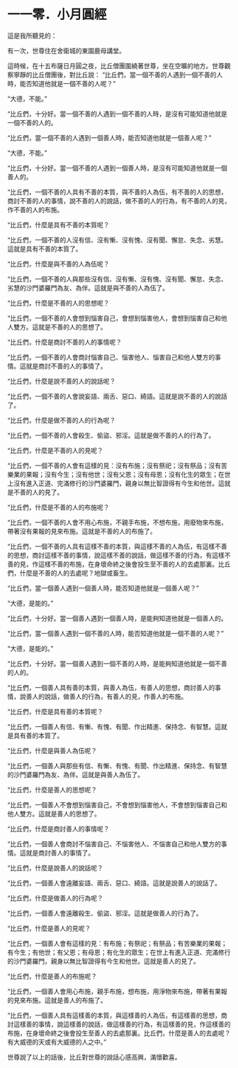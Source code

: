 # 一一零．小月圓經

這是我所聽見的：

有一次，世尊住在舍衛城的東園鹿母講堂。

這時候，在十五布薩日月圓之夜，比丘僧團圍繞著世尊，坐在空曠的地方。世尊觀察寧靜的比丘僧團後，對比丘說： “比丘們，當一個不善的人遇到一個不善的人時，能否知道他就是一個不善的人呢？”

“大德，不能。”

“比丘們，十分好。當一個不善的人遇到一個不善的人時，是沒有可能知道他就是一個不善的人的。

“比丘們，當一個不善的人遇到一個善人時，能否知道他就是一個善人呢？”

“大德，不能。”

“比丘們，十分好。當一個不善的人遇到一個善人時，是沒有可能知道他就是一個善人的。

“比丘們，一個不善的人具有不善的本質，與不善的人為伍，有不善的人的思想，商討不善的人的事情，說不善的人的說話，做不善的人的行為，有不善的人的見，作不善的人的布施。

“比丘們，什麼是具有不善的本質呢？

“比丘們，一個不善的人沒有信、沒有慚、沒有愧、沒有聞、懈怠、失念、劣慧。這就是具有不善的本質了。

“比丘們，什麼是與不善的人為伍呢？

“比丘們，一個不善的人與那些沒有信、沒有慚、沒有愧、沒有聞、懈怠、失念、劣慧的沙門婆羅門為友、為伴。這就是與不善的人為伍了。

“比丘們，什麼是不善的人的思想呢？

“比丘們，一個不善的人會想到惱害自己，會想到惱害他人，會想到惱害自己和他人雙方。這就是不善的人的思想了。

“比丘們，什麼是商討不善的人的事情呢？

“比丘們，一個不善的人會商討惱害自己、惱害他人、惱害自己和他人雙方的事情。這就是商討不善的人的事情了。

“比丘們，什麼是說不善的人的說話呢？

“比丘們，一個不善的人會說妄語、兩舌、惡口、綺語。這就是說不善的人的說話了。

“比丘們，什麼是做不善的人的行為呢？

“比丘們，一個不善的人會殺生、偷盜、邪淫。這就是做不善的人的行為了。

“比丘們，什麼是不善的人的見呢？

“比丘們，一個不善的人會有這樣的見：沒有布施；沒有祭祀；沒有祭品；沒有苦樂業的果報；沒有今生；沒有他世；沒有父恩；沒有母恩；沒有化生的眾生；在世上沒有進入正道、完滿修行的沙門婆羅門，親身以無比智證得有今生和他世。這就是不善的人的見了。

“比丘們，什麼是不善的人的布施呢？

“比丘們，一個不善的人會不用心布施，不親手布施，不想布施，用廢物來布施，帶著沒有果報的見來布施。這就是不善的人的布施了。

“比丘們，一個不善的人具有這樣不善的本質，與這樣不善的人為伍，有這樣不善的思想，商討這樣不善的事情，說這樣不善的說話，做這樣不善的行為，有這樣不善的見，作這樣不善的布施，在身壞命終之後會投生至不善的人的去處那裏。比丘們，什麼是不善的人的去處呢？地獄或畜生。

“比丘們，當一個善人遇到一個善人時，能否知道他就是一個善人呢？”

“大德，是能的。”

“比丘們，十分好。當一個善人遇到一個善人時，是能夠知道他就是一個善人的。

“比丘們，當一個善人遇到一個不善的人時，能否知道他就是一個不善的人呢？”

“大德，是能的。”

“比丘們，十分好。當一個善人遇到一個不善的人時，是能夠知道他就是一個不善的人的。

“比丘們，一個善人具有善的本質，與善人為伍，有善人的思想，商討善人的事情，說善人的說話，做善人的行為，有善人的見，作善人的布施。

“比丘們，什麼是具有善的本質呢？

“比丘們，一個善人有信、有慚、有愧、有聞、作出精進、保持念、有智慧。這就是具有善的本質了。

“比丘們，什麼是與善人為伍呢？

“比丘們，一個善人與那些有信、有慚、有愧、有聞、作出精進、保持念、有智慧的沙門婆羅門為友、為伴。這就是與善人為伍了。

“比丘們，什麼是善人的思想呢？

“比丘們，一個善人不會想到惱害自己，不會想到惱害他人，不會想到惱害自己和他人雙方。這就是善人的思想了。

“比丘們，什麼是商討善人的事情呢？

“比丘們，一個善人會商討不惱害自己、不惱害他人、不惱害自己和他人雙方的事情。這就是商討善人的事情了。

“比丘們，什麼是說善人的說話呢？

“比丘們，一個善人會遠離妄語、兩舌、惡口、綺語。這就是說善人的說話了。

“比丘們，什麼是做善人的行為呢？

“比丘們，一個善人會遠離殺生、偷盜、邪淫。這就是做善人的行為了。

“比丘們，什麼是善人的見呢？

“比丘們，一個善人會有這樣的見：有布施；有祭祀；有祭品；有苦樂業的果報；有今生；有他世；有父恩；有母恩；有化生的眾生；在世上有進入正道、完滿修行的沙門婆羅門，親身以無比智證得有今生和他世。這就是善人的見了。

“比丘們，什麼是善人的布施呢？

“比丘們，一個善人會用心布施，親手布施，想布施，用淨物來布施，帶著有果報的見來布施。這就是善人的布施了。

“比丘們，一個善人具有這樣善的本質，與這樣善的人為伍，有這樣善的思想，商討這樣善的事情，說這樣善的說話，做這樣善的行為，有這樣善的見，作這樣善的布施，在身壞命終之後會投生至善人的去處那裏。比丘們，什麼是善人的去處呢？有大威德的天或有大威德的人之中。”

世尊說了以上的話後，比丘對世尊的說話心感高興，滿懷歡喜。 

